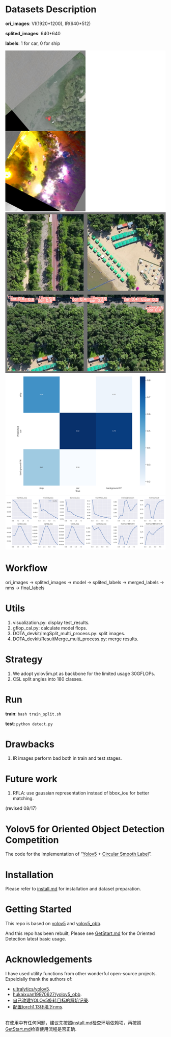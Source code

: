 # Datasets Description
**ori_images**: VI(1920\*1200), IR(640\*512)

**splited_images**: 640\*640

**labels**: 1 for car, 0 for ship

![train_batch0.jpg](./runs/train/exp104/train_batch6.jpg)
![val_batch0.jpg](./runs/train/exp104/val_batch2_pred.jpg)
![confusion_matrix.png](.//runs/train/exp104/confusion_matrix.png)
![results.png](.//runs/train/exp104/results.png)

# Workflow
ori_images -> splited_images -> model -> splited_labels -> merged_labels -> nms -> final_labels

# Utils
1. visualization.py: display test_results.
2. gflop_cal.py: calculate model flops.
3. DOTA_devkit/ImgSplit_multi_process.py: split images.
4. DOTA_devkit/ResultMerge_multi_process.py: merge results.

# Strategy
1. We adopt yolov5m.pt as backbone for the limited usage 30GFLOPs.
2. CSL split angles into 180 classes.

# Run
**train**: `bash train_split.sh`

**test**: `python detect.py`

# Drawbacks
1. IR images perform bad both in train and test stages.

# Future work
1. RFLA: use gaussian representation instead of bbox_iou for better matching.

(revised 08/17)

# Yolov5 for Oriented Object Detection Competition
The code for the implementation of “[Yolov5](https://github.com/ultralytics/yolov5) + [Circular Smooth Label](https://arxiv.org/abs/2003.05597v2)”. 

# Installation
Please refer to [install.md](./docs/install.md) for installation and dataset preparation.

# Getting Started 
This repo is based on [yolov5](https://github.com/ultralytics/yolov5) and [yolov5_obb](https://github.com/hukaixuan19970627/yolov5_obb). 

And this repo has been rebuilt, Please see [GetStart.md](./docs/GetStart.md) for the Oriented Detection latest basic usage.

#  Acknowledgements
I have used utility functions from other wonderful open-source projects. Espeicially thank the authors of:

* [ultralytics/yolov5](https://github.com/ultralytics/yolov5).
* [hukaixuan19970627/yolov5_obb](https://github.com/hukaixuan19970627/yolov5_obb).
* [自己改建YOLOv5旋转目标的踩坑记录](https://www.zhihu.com/column/c_1358464959123390464).
* [配置torch1.13环境下nms](https://blog.csdn.net/code_zhao/article/details/129172817).

## 
在使用中有任何问题，建议先按照[install.md](./docs/install.md)检查环境依赖项，再按照[GetStart.md](./docs/GetStart.md)检查使用流程是否正确.

